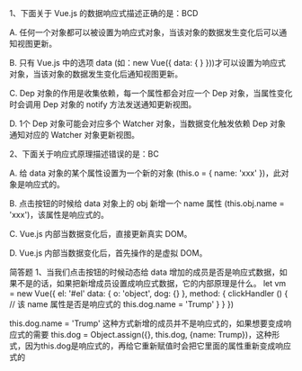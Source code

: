 1、下面关于 Vue.js 的数据响应式描述正确的是：BCD

A. 任何一个对象都可以被设置为响应式对象，当该对象的数据发生变化后可以通知视图更新。

B. 只有 Vue.js 中的选项 data (如：new Vue({ data: {  } }))才可以设置为响应式对象，当该对象的数据发生变化后通知视图更新。

C. Dep 对象的作用是收集依赖，每一个属性都会对应一个 Dep 对象，当属性变化时会调用 Dep 对象的 notify 方法发送通知更新视图。

D. 1个 Dep 对象可能会对应多个 Watcher 对象，当数据变化触发依赖 Dep 对象通知对应的 Watcher 对象更新视图。

2、下面关于响应式原理描述错误的是：BC

A. 给 data 对象的某个属性设置为一个新的对象 (this.o = { name: 'xxx' })，此对象是响应式的。

B. 点击按钮的时候给 data 对象上的 obj 新增一个 name 属性 (this.obj.name = 'xxx')，该属性是响应式的。

C. Vue.js 内部当数据变化后，直接更新真实 DOM。

D. Vue.js 内部当数据变化后，首先操作的是虚拟 DOM。

简答题
1、当我们点击按钮的时候动态给 data 增加的成员是否是响应式数据，如果不是的话，如果把新增成员设置成响应式数据，它的内部原理是什么。
let vm = new Vue({
  el: '#el'
  data: {
    o: 'object',
    dog: {}
  },
  method: {
    clickHandler () {
      // 该 name 属性是否是响应式的
      this.dog.name = 'Trump'
    }
  }
})

this.dog.name = 'Trump' 这种方式新增的成员并不是响应式的，如果想要变成响应式的需要 this.dog = Object.assign({}, this.dog, {name: Trump})，这种形式，因为this.dog是响应式的，再给它重新赋值时会把它里面的属性重新变成响应式的